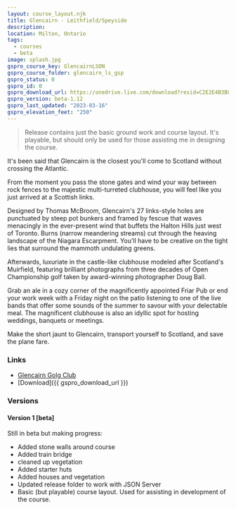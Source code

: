 ```yaml
---
layout: course_layout.njk
title: Glencairn - Leithfield/Speyside
description:
location: Milton, Ontario
tags: 
  - courses
  - beta
image: splash.jpg
gspro_course_key: GlencairnLSON
gspro_course_folder: glencairn_ls_gsp
gspro_status: 0
gspro_id: 0
gspro_download_url: https://onedrive.live.com/download?resid=C2E2E4B3B8DD77A3%21258422&authkey=!AHTNQv28ZnxxmKc
gspro_version: beta-1.12
gspro_last_updated: "2023-03-16"
gspro_elevation_feet: "250"
---
```


> Release contains just the basic ground work and course layout. It's playable, but should only be used for those assisting me in designing the course.

It's been said that Glencairn is the closest you'll come to Scotland without crossing the Atlantic.

From the moment you pass the stone gates and wind your way between rock fences to the majestic multi-turreted clubhouse, you will feel like you just arrived at a Scottish links.

Designed by Thomas McBroom, Glencairn's 27 links-style holes are punctuated by steep pot bunkers and framed by fescue that waves menacingly in the ever-present wind that buffets the Halton Hills just west of Toronto. Burns (narrow meandering streams) cut through the heaving landscape of the Niagara Escarpment. You'll have to be creative on the tight lies that surround the mammoth undulating greens.

Afterwards, luxuriate in the castle-like clubhouse modeled after Scotland's Muirfield, featuring brilliant photographs from three decades of Open Championship golf taken by award-winning photographer Doug Ball.

Grab an ale in a cozy corner of the magnificently appointed Friar Pub or end your work week with a Friday night on the patio listening to one of the live bands that offer some sounds of the summer to savour with your delectable meal. The magnificent clubhouse is also an idyllic spot for hosting weddings, banquets or meetings.

Make the short jaunt to Glencairn, transport yourself to Scotland, and save the plane fare.

### Links

- [Glencairn Golg Club](https://glencairn.clublink.ca/)
- [Download]({{ gspro_download_url }})

### Versions

#### Version 1 [beta]

Still in beta but making progress:

- Added stone walls around course
- Added train bridge
- cleaned up vegetation
- Added starter huts
- Added houses and vegetation
- Updated release folder to work with JSON Server
- Basic (but playable) course layout. Used for assisting in development of the course.
